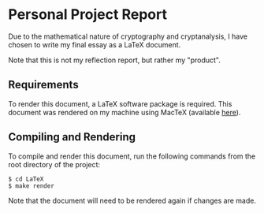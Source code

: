 # Personal Project Report

Due to the mathematical nature of cryptography and cryptanalysis,
I have chosen to write my final essay as a LaTeX document.

Note that this is not my reflection report, but rather my "product".

## Requirements

To render this document, a LaTeX software package is required. This
document was rendered on my machine using MacTeX (available
[here]("http://www.tug.org/mactex/2011/")).

## Compiling and Rendering

To compile and render this document, run the following commands from the
root directory of the project:

```
$ cd LaTeX
$ make render
```

Note that the document will need to be rendered again if changes are made.
